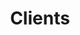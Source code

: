 ---
title: "Clients"
image: /img/clients.jpg
clients:
  - heading: "Aphex"
    text: >
      [Aphex](https://www.aphex.co/) deliver construction success through innovative planning software. We gained their trust by helping them setup [BuildKite](http://buildkite.com/) on [Google Kubernetes Engine](https://cloud.google.com/kubernetes-engine/) to streamline deployments. We continue to work with them today on app development. Pat from Cell 5 along wtih Aphex's CTO [Elliot](https://www.linkedin.com/in/elliot-williams-2a582437/) are delivering features to hit important new milestones on their modern stack of [ReactJs](https://reactjs.org/), [MeteorJs](https://www.meteor.com/), [MongoDB](https://www.mongodb.com/) and [Python](https://www.python.org/)
    imageUrl: "/img/skate.jpg"

  - heading: "Tendrr"
    text: >
      [Tendrr](https://tendrr.co/) are passionate about sailing and saw an opportunity to connect boat owners with sailors and get them out on the water. They were unsatisfied with some aspects of their prototype delivery and had big plans for the product. We recognised their plans lacked a bit of detail, and they were releasing too infrequently. We set about automating deployment with [Github Actions](https://github.com/actions) and responding to and defending against some bot attacks on their system. In parallel, we introduced them to a more iterative approach to development with frequent releases using tools like [Slack](https://slack.com) and [Trello](https://trello.com/). They got particular value from starting to do more collaborative rapid-prototyping in [Figma](https://www.figma.com). We are continuing to build features out for them in PHP on [CraftCMS](https://craftcms.com/).
    imageUrl: "/img/long-term-value-2.jpg"

  - heading: "Carmella Terrana Agency"
    text: >
      [Carmella Terrana Agency](http://www.ctagencyltd.co.uk/) is a UK wide Event Staffing Agency who reached out to us after a referral. Carmella wanted us to completely revamp their website and build a staff management, registration and search application that they can use to manage their staff and prepare for events. They wanted to engage with us in a very low-touch way, given how busy they are, focusing on their clients. We were flexible, pausing the project at various times, as needed. When the time was right, we built out a prototype in [Laravel](https://laravel.com/), and picked up the engagement, and are currently working on their website rebranding.   
    imageUrl: "/img/long-term-value-2.jpg"

  - heading: "good2rent"
    text: >
      [good2rent](https://www.good2rent.co.uk/) are automating tenant referencing and pioneered rental passporting. They had an unlaunched prototype when we joined which we launched, supported and helped them grow. We then embarked on a larger pivot, to include a better user experience on [VueJs](https://vuejs.org/) stack with more automation. We did analysis on and integrated [Open Banking](https://en.wikipedia.org/wiki/Open_banking). While partnering with them we consolidated their infrastructure to be [terraform](https://www.terraform.io/) defined, and containerized all their [golang](https://golang.org/), java and python services on [AWS Fargate](https://aws.amazon.com/fargate/).  
    imageUrl: "/img/business.jpg"

  - heading: "White Spider Media"
    text: >  
      White Spider Media are a digital media planning and buying agency. They wanted a new website with a difference. We designed, developed and host it, and provide ongoing support as needed. We use our preferred static hosting at [netlify](https://www.netlify.com/) for this along with  [NUXT](https://nuxtjs.org/).
    imageUrl: "/img/remote.jpg"

  - heading: "myVal"
    text: >
      [myVal](https://myval.co.uk/) is a tool for estate agents that supports valuations of properties in the UK. We worked with the team at Proptek to improve it, adding new features and consoldating its deployments. It is mostly built in Laravel, but has some [SpringBoot](https://spring.io/projects/spring-boot) java microservices. 
    imageUrl: "/img/fail-differently.jpg"

  - heading: "Mark Ellwood"
    text: >
      [Mark](https://www.mark-ellwood.com/) is a frequent television host, contributor, editor and travel expert, who contacted us after we were recommended. He wanted a clean, bold personal website focused on his content which we delivered pretty quickly. 
    imageUrl: "/img/shoes.jpg"

  - heading: "Melissa Twigg"
    text: >
      [Melissa](http://melissatwigg.co.uk/#/portfolio) is a London based freelance journalist. She came to us because she wanted to put her portfolio front and center of our website, and have an easy to keep it up-to-date which we delivered and host.
    imageUrl: "/img/shoes.jpg"

  - heading: "Portland Decorating"
    text: >
      [Portland](http://portlanddecorating.co.uk/) had some site enhancements to make in keeping with existing designs. So our team at Cell 5 picked up their existing stack and delivered and enhanced their website and S.E.O. 
    imageUrl: "/img/shoes.jpg"   
---